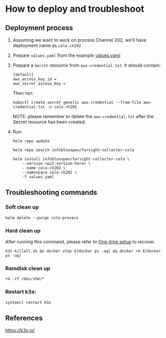 # How to deploy and troubleshoot
## Deployment process
1. Assuming we want to work on process Channel 202, we'll have deployment name as `colo-ch202`

1. Prepare `values.yaml` from the example [values.yaml](./charts/farsight-collector-colo/values.yaml)

1. Prepare a `Secret` resource from `aws-credential.txt`. It should contain:
    ```
    [default]
    aws_access_key_id =
    aws_secret_access_key =
    ```

    Then run:
    ```
    kubectl create secret generic aws-credential --from-file aws-credential.txt -n colo-ch202
    ```

    NOTE: please remember to delete the `aws-credential.txt` after the Secret resource has been created.

1. Run:
    ```
    helm repo update

    helm repo search infobloxopen/farsight-collector-colo

    helm install infobloxopen/farsight-collector-colo \
        --version <put-version-here> \
        --name colo-ch202 \
        --namespace colo-ch202 \
        -f values.yaml
    ```

## Troubleshooting commands
### Soft clean up
```
helm delete --purge colo-process
```

### Hard clean up
After running this command, please refer to [One-time setup](./setup.md) to recover.
```
k3s-killall.sh && docker stop $(docker ps -aq) && docker rm $(docker ps -aq)
```

### Ramdisk clean up
```
rm -rf /dev/shm/*
```

### Restart k3s:
```
systemcl restart k3s
```

## References
https://k3s.io/